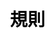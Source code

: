 ---
title: 規則
layout: toto_3/rules
description: 如何玩多多3的規則.
js: []
css: ["css/game/toto_3/list.css"]
---